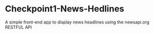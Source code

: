 # Checkpoint1-News-Hedlines
A simple front-end app to display news headlines using the newsapi.org RESTFUL API
